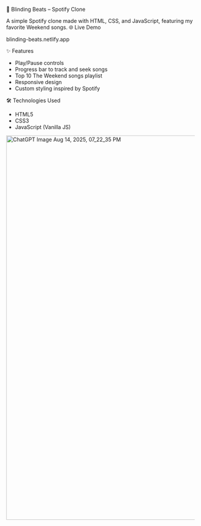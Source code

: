 🎵 Blinding Beats – Spotify Clone

A simple Spotify clone made with HTML, CSS, and JavaScript, featuring my favorite Weekend songs.
🌐 Live Demo


blinding-beats.netlify.app


✨ Features
- Play/Pause controls
- Progress bar to track and seek songs
- Top 10 The Weekend songs playlist
- Responsive design
- Custom styling inspired by Spotify

🛠️ Technologies Used

- HTML5
- CSS3
- JavaScript (Vanilla JS)


<img width="1536" height="1024" alt="ChatGPT Image Aug 14, 2025, 07_22_35 PM" src="https://github.com/user-attachments/assets/826a9b3f-0bb8-415a-93ac-ac81b0130075" />
